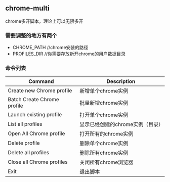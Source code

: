 ## chrome-multi
chrome多开脚本，理论上可以无限多开
### 需要调整的地方有两个
- CHROME_PATH   //chrome安装的路径
- PROFILES_DIR  //你需要存放新开chrome的用户数据目录

### 命令列表

| Command | Description |
|---------|-------------|
| Create new Chrome profile | 新增单个chrome实例 |
| Batch Create Chrome profile | 批量新增chrome实例 |
| Launch existing profile | 打开单个chrome实例 |
| List all profiles | 显示已经创建的chrome实例（目录） |
| Open All Chrome profile | 打开所有的chrome实例 |
| Delete profile | 删除单个chrome实例 |
| Delete all profiles | 删除所有chrome实例 |
| Close all Chrome profiles | 关闭所有chrome浏览器 |
| Exit | 退出脚本 |

